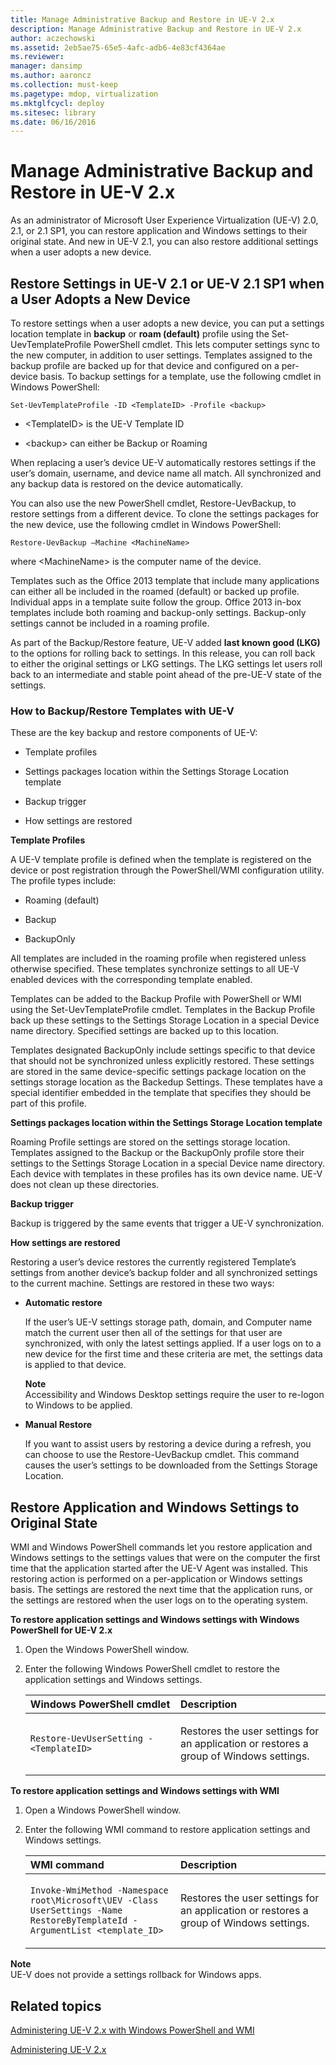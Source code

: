 ```yaml
---
title: Manage Administrative Backup and Restore in UE-V 2.x
description: Manage Administrative Backup and Restore in UE-V 2.x
author: aczechowski
ms.assetid: 2eb5ae75-65e5-4afc-adb6-4e83cf4364ae
ms.reviewer: 
manager: dansimp
ms.author: aaroncz
ms.collection: must-keep
ms.pagetype: mdop, virtualization
ms.mktglfcycl: deploy
ms.sitesec: library
ms.date: 06/16/2016
---
```



# Manage Administrative Backup and Restore in UE-V 2.x


As an administrator of Microsoft User Experience Virtualization (UE-V) 2.0, 2.1, or 2.1 SP1, you can restore application and Windows settings to their original state. And new in UE-V 2.1, you can also restore additional settings when a user adopts a new device.

## Restore Settings in UE-V 2.1 or UE-V 2.1 SP1 when a User Adopts a New Device


To restore settings when a user adopts a new device, you can put a settings location template in **backup** or **roam (default)** profile using the Set-UevTemplateProfile PowerShell cmdlet. This lets computer settings sync to the new computer, in addition to user settings. Templates assigned to the backup profile are backed up for that device and configured on a per-device basis. To backup settings for a template, use the following cmdlet in Windows PowerShell:

``` syntax
Set-UevTemplateProfile -ID <TemplateID> -Profile <backup>
```

-   &lt;TemplateID&gt; is the UE-V Template ID

-   &lt;backup&gt; can either be Backup or Roaming

When replacing a user’s device UE-V automatically restores settings if the user’s domain, username, and device name all match. All synchronized and any backup data is restored on the device automatically.

You can also use the new PowerShell cmdlet, Restore-UevBackup, to restore settings from a different device. To clone the settings packages for the new device, use the following cmdlet in Windows PowerShell:

``` syntax
Restore-UevBackup –Machine <MachineName>
```

where &lt;MachineName&gt; is the computer name of the device.

Templates such as the Office 2013 template that include many applications can either all be included in the roamed (default) or backed up profile. Individual apps in a template suite follow the group. Office 2013 in-box templates include both roaming and backup-only settings. Backup-only settings cannot be included in a roaming profile.

As part of the Backup/Restore feature, UE-V added **last known good (LKG)** to the options for rolling back to settings. In this release, you can roll back to either the original settings or LKG settings. The LKG settings let users roll back to an intermediate and stable point ahead of the pre-UE-V state of the settings.

### How to Backup/Restore Templates with UE-V

These are the key backup and restore components of UE-V:

-   Template profiles

-   Settings packages location within the Settings Storage Location template

-   Backup trigger

-   How settings are restored

**Template Profiles**

A UE-V template profile is defined when the template is registered on the device or post registration through the PowerShell/WMI configuration utility. The profile types include:

-   Roaming (default)

-   Backup

-   BackupOnly

All templates are included in the roaming profile when registered unless otherwise specified. These templates synchronize settings to all UE-V enabled devices with the corresponding template enabled.

Templates can be added to the Backup Profile with PowerShell or WMI using the Set-UevTemplateProfile cmdlet. Templates in the Backup Profile back up these settings to the Settings Storage Location in a special Device name directory. Specified settings are backed up to this location.

Templates designated BackupOnly include settings specific to that device that should not be synchronized unless explicitly restored. These settings are stored in the same device-specific settings package location on the settings storage location as the Backedup Settings. These templates have a special identifier embedded in the template that specifies they should be part of this profile.

**Settings packages location within the Settings Storage Location template**

Roaming Profile settings are stored on the settings storage location. Templates assigned to the Backup or the BackupOnly profile store their settings to the Settings Storage Location in a special Device name directory. Each device with templates in these profiles has its own device name. UE-V does not clean up these directories.

**Backup trigger**

Backup is triggered by the same events that trigger a UE-V synchronization.

**How settings are restored**

Restoring a user’s device restores the currently registered Template’s settings from another device’s backup folder and all synchronized settings to the current machine. Settings are restored in these two ways:

-   **Automatic restore**

    If the user’s UE-V settings storage path, domain, and Computer name match the current user then all of the settings for that user are synchronized, with only the latest settings applied. If a user logs on to a new device for the first time and these criteria are met, the settings data is applied to that device.

    **Note**  
    Accessibility and Windows Desktop settings require the user to re-logon to Windows to be applied.



-   **Manual Restore**

    If you want to assist users by restoring a device during a refresh, you can choose to use the Restore-UevBackup cmdlet. This command causes the user’s settings to be downloaded from the Settings Storage Location.

## Restore Application and Windows Settings to Original State


WMI and Windows PowerShell commands let you restore application and Windows settings to the settings values that were on the computer the first time that the application started after the UE-V Agent was installed. This restoring action is performed on a per-application or Windows settings basis. The settings are restored the next time that the application runs, or the settings are restored when the user logs on to the operating system.

**To restore application settings and Windows settings with Windows PowerShell for UE-V 2.x**

1.  Open the Windows PowerShell window.

2.  Enter the following Windows PowerShell cmdlet to restore the application settings and Windows settings.

    <table>
    <colgroup>
    <col width="50%" />
    <col width="50%" />
    </colgroup>
    <thead>
    <tr class="header">
    <th align="left"><strong>Windows PowerShell cmdlet</strong></th>
    <th align="left"><strong>Description</strong></th>
    </tr>
    </thead>
    <tbody>
    <tr class="odd">
    <td align="left"><p><code>Restore-UevUserSetting -&lt;TemplateID&gt;</code></p></td>
    <td align="left"><p>Restores the user settings for an application or restores a group of Windows settings.</p></td>
    </tr>
    </tbody>
    </table>



**To restore application settings and Windows settings with WMI**

1.  Open a Windows PowerShell window.

2.  Enter the following WMI command to restore application settings and Windows settings.

    <table>
    <colgroup>
    <col width="50%" />
    <col width="50%" />
    </colgroup>
    <thead>
    <tr class="header">
    <th align="left"><strong>WMI command</strong></th>
    <th align="left"><strong>Description</strong></th>
    </tr>
    </thead>
    <tbody>
    <tr class="odd">
    <td align="left"><p><code>Invoke-WmiMethod -Namespace root\Microsoft\UEV -Class UserSettings -Name RestoreByTemplateId -ArgumentList &lt;template_ID&gt;</code></p></td>
    <td align="left"><p>Restores the user settings for an application or restores a group of Windows settings.</p></td>
    </tr>
    </tbody>
    </table>




**Note**  
UE-V does not provide a settings rollback for Windows apps.









## Related topics


[Administering UE-V 2.x with Windows PowerShell and WMI](administering-ue-v-2x-with-windows-powershell-and-wmi-both-uevv2.md)

[Administering UE-V 2.x](administering-ue-v-2x-new-uevv2.md)









